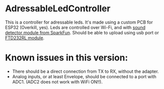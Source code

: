 # AdressableLedController

This is a controller for adressable leds. It's made using a custom PCB for ESP32 (Overkill, yes). Leds are controlled over Wi-Fi, and with [sound detector module from SparkFun](https://www.sparkfun.com/products/12642).  Should be able to upload using usb port or [FTD232RL module](https://www.banggood.com/Geekcreit-FT232RL-FTDI-USB-To-TTL-Serial-Converter-Adapter-Module-Geekcreit-for-Arduino-products-that-work-with-official-Arduino-boards-p-917226.html?cur_warehouse=CN).

# Known issues in this version:

- There should be a direct connection from TX to RX, without the adapter.
- Analog inputs, or at least Envelope, should be connected to a port with ADC1. (ADC2 does not work with WiFi ON!!).
